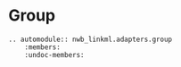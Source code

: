 # Group

```{eval-rst}
.. automodule:: nwb_linkml.adapters.group
    :members:
    :undoc-members:
```